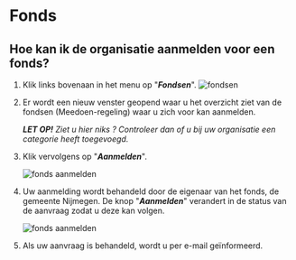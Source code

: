 # Fonds

## Hoe kan ik de organisatie aanmelden voor een fonds?


1.   Klik links bovenaan in het menu op "**_Fondsen_**".
    <img src="https://raw.githubusercontent.com/teamforus/manuals/master/img/manual-aanbieder-fondsen.png" alt="fondsen">

1.  Er wordt een nieuw venster geopend waar u het overzicht ziet van de fondsen (Meedoen-regeling) waar u zich voor kan aanmelden.

    **_LET OP!_** _Ziet u hier niks ? Controleer dan of u bij uw organisatie een categorie heeft toegevoegd._

1.  Klik vervolgens op "**_Aanmelden_**".

    <img src="https://raw.githubusercontent.com/teamforus/manuals/master/img/manual-aanbieder-fonds-aanmelden.png" alt="fonds aanmelden">

1.  Uw aanmelding wordt behandeld door de eigenaar van het fonds, de gemeente Nijmegen. De knop "**_Aanmelden_**" verandert in de status van de aanvraag zodat u deze kan volgen.

    <img src="https://raw.githubusercontent.com/teamforus/manuals/master/img/manual-aanbieder-fonds-aanmelden-wachten.png" alt="fonds aanmelden">

1.  Als uw aanvraag is behandeld, wordt u per e-mail geïnformeerd.
